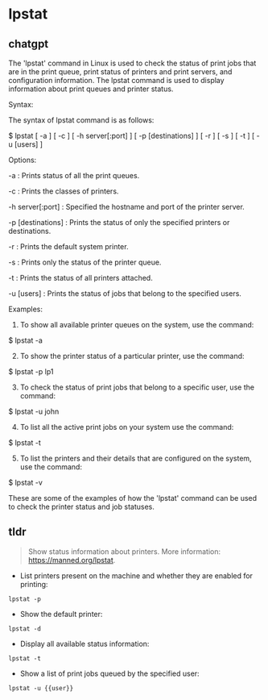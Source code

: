 # lpstat 
## chatgpt 
The 'lpstat' command in Linux is used to check the status of print jobs that are in the print queue, print status of printers and print servers, and configuration information. The lpstat command is used to display information about print queues and printer status.

Syntax:

The syntax of lpstat command is as follows:

$ lpstat [ -a ] [ -c ] [ -h server[:port] ] [ -p [destinations] ] [ -r ] [ -s ] [ -t ] [ -u [users] ]

Options:

-a : Prints status of all the print queues.

-c : Prints the classes of printers.

-h server[:port] : Specified the hostname and port of the printer server.

-p [destinations] : Prints the status of only the specified printers or destinations.

-r : Prints the default system printer.

-s : Prints only the status of the printer queue.

-t : Prints the status of all printers attached.

-u [users] : Prints the status of jobs that belong to the specified users.

Examples:

1. To show all available printer queues on the system, use the command:

$ lpstat -a

2. To show the printer status of a particular printer, use the command:

$ lpstat -p lp1

3. To check the status of print jobs that belong to a specific user, use the command:

$ lpstat -u john

4. To list all the active print jobs on your system use the command:

$ lpstat -t

5. To list the printers and their details that are configured on the system, use the command:

$ lpstat -v

These are some of the examples of how the 'lpstat' command can be used to check the printer status and job statuses. 

## tldr 
 
> Show status information about printers.
> More information: <https://manned.org/lpstat>.

- List printers present on the machine and whether they are enabled for printing:

`lpstat -p`

- Show the default printer:

`lpstat -d`

- Display all available status information:

`lpstat -t`

- Show a list of print jobs queued by the specified user:

`lpstat -u {{user}}`
